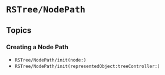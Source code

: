 # ``RSTree/NodePath``

## Topics

### Creating a Node Path

- ``RSTree/NodePath/init(node:)``
- ``RSTree/NodePath/init(representedObject:treeController:)``

